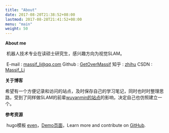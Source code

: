 ```yaml
---
title: "About"
date: 2017-08-20T21:38:52+08:00
lastmod: 2017-08-28T21:41:52+08:00
menu: "main"
weight: 50
---
```


**About me**

​		机器人技术专业在读硕士研究生，感兴趣方向为视觉SLAM。

​		E-mail : massif_li@qq.com   Github : [GetOverMassif](https://github.com/GetOverMassif)   知乎 : [zhihu](https://www.zhihu.com/people/shan-qiu-38-3)   CSDN : [Massif_Li](https://blog.csdn.net/lj164567487?spm=1010.2135.3001.5343)

**关于博客**

​		希望有一个方便记录和访问的站点，及时保存自己的学习笔记，同时也时时整理思路，受到了同样做SLAM的前辈[wuyanmin的站点](https://wym.netlify.app/about/)的影响，决定自己也仿照建立一个。

**参考资源**

​		hugo模板 [even](https://github.com/olOwOlo/hugo-theme-even)，[Demo页面](https://hugo-theme-even.netlify.app/)，Learn more and contribute on [GitHub](https://github.com/gohugoio).

